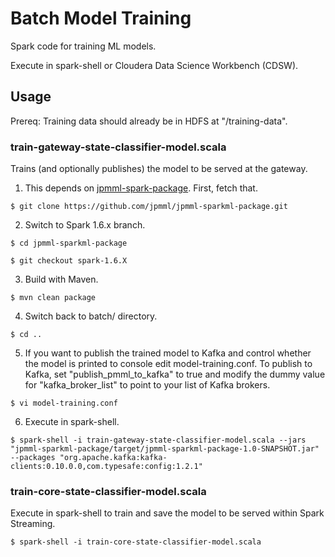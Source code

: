 # Batch Model Training
Spark code for training ML models.

Execute in spark-shell or Cloudera Data Science Workbench (CDSW).

## Usage
Prereq: Training data should already be in HDFS at "/training-data".

### train-gateway-state-classifier-model.scala
Trains (and optionally publishes) the model to be served at the gateway.
1. This depends on [jpmml-spark-package](https://github.com/jpmml/jpmml-sparkml-package). First, fetch that.

`$ git clone https://github.com/jpmml/jpmml-sparkml-package.git`

2. Switch to Spark 1.6.x branch.

`$ cd jpmml-sparkml-package`

`$ git checkout spark-1.6.X`

3. Build with Maven.

`$ mvn clean package`

4. Switch back to batch/ directory.

`$ cd ..`

5. If you want to publish the trained model to Kafka and control whether the model is printed to console edit model-training.conf. To publish to Kafka, set "publish_pmml_to_kafka" to true and modify the dummy value for "kafka_broker_list" to point to your list of Kafka brokers.

`$ vi model-training.conf`

6. Execute in spark-shell.

`$ spark-shell -i train-gateway-state-classifier-model.scala --jars "jpmml-sparkml-package/target/jpmml-sparkml-package-1.0-SNAPSHOT.jar" --packages "org.apache.kafka:kafka-clients:0.10.0.0,com.typesafe:config:1.2.1"`

### train-core-state-classifier-model.scala
Execute in spark-shell to train and save the model to be served within Spark Streaming.

`$ spark-shell -i train-core-state-classifier-model.scala`

